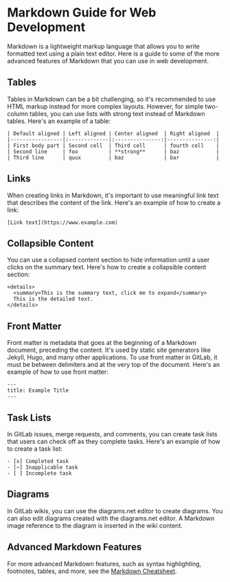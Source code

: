 # Markdown Guide for Web Development

Markdown is a lightweight markup language that allows you to write formatted text using a plain text editor. Here is a guide to some of the more advanced features of Markdown that you can use in web development.

## Tables

Tables in Markdown can be a bit challenging, so it's recommended to use HTML markup instead for more complex layouts. However, for simple two-column tables, you can use lists with strong text instead of Markdown tables. Here's an example of a table:

```
| Default aligned | Left aligned | Center aligned  | Right aligned  |
|-----------------|:-------------|:---------------:|---------------:|
| First body part | Second cell  | Third cell      | fourth cell    |
| Second line     | foo          | **strong**      | baz            |
| Third line      | quux         | baz             | bar            |
```

## Links

When creating links in Markdown, it's important to use meaningful link text that describes the content of the link. Here's an example of how to create a link:

```
[Link text](https://www.example.com)
```

## Collapsible Content

You can use a collapsed content section to hide information until a user clicks on the summary text. Here's how to create a collapsible content section:

```
<details>
  <summary>This is the summary text, click me to expand</summary>
  This is the detailed text.
</details>
```

## Front Matter

Front matter is metadata that goes at the beginning of a Markdown document, preceding the content. It's used by static site generators like Jekyll, Hugo, and many other applications. To use front matter in GitLab, it must be between delimiters and at the very top of the document. Here's an example of how to use front matter:

```
---
title: Example Title
---
```

## Task Lists

In GitLab issues, merge requests, and comments, you can create task lists that users can check off as they complete tasks. Here's an example of how to create a task list:

```
- [x] Completed task
- [~] Inapplicable task
- [ ] Incomplete task
```

## Diagrams

In GitLab wikis, you can use the diagrams.net editor to create diagrams. You can also edit diagrams created with the diagrams.net editor. A Markdown image reference to the diagram is inserted in the wiki content.

## Advanced Markdown Features

For more advanced Markdown features, such as syntax highlighting, footnotes, tables, and more, see the [Markdown Cheatsheet](https://github.com/adam-p/markdown-here/wiki/Markdown-Cheatsheet).
